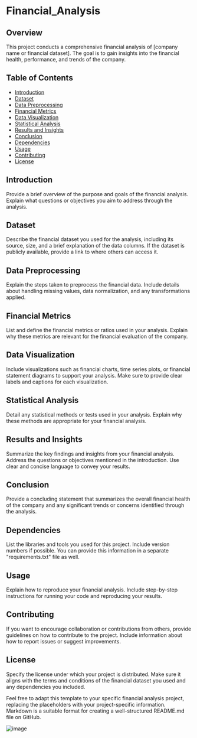 # Financial_Analysis
## Overview

This project conducts a comprehensive financial analysis of [company name or financial dataset]. The goal is to gain insights into the financial health, performance, and trends of the company.

## Table of Contents

- [Introduction](#introduction)
- [Dataset](#dataset)
- [Data Preprocessing](#data-preprocessing)
- [Financial Metrics](#financial-metrics)
- [Data Visualization](#data-visualization)
- [Statistical Analysis](#statistical-analysis)
- [Results and Insights](#results-and-insights)
- [Conclusion](#conclusion)
- [Dependencies](#dependencies)
- [Usage](#usage)
- [Contributing](#contributing)
- [License](#license)

## Introduction

Provide a brief overview of the purpose and goals of the financial analysis. Explain what questions or objectives you aim to address through the analysis.

## Dataset

Describe the financial dataset you used for the analysis, including its source, size, and a brief explanation of the data columns. If the dataset is publicly available, provide a link to where others can access it.

## Data Preprocessing

Explain the steps taken to preprocess the financial data. Include details about handling missing values, data normalization, and any transformations applied.

## Financial Metrics

List and define the financial metrics or ratios used in your analysis. Explain why these metrics are relevant for the financial evaluation of the company.

## Data Visualization

Include visualizations such as financial charts, time series plots, or financial statement diagrams to support your analysis. Make sure to provide clear labels and captions for each visualization.

## Statistical Analysis

Detail any statistical methods or tests used in your analysis. Explain why these methods are appropriate for your financial analysis.

## Results and Insights

Summarize the key findings and insights from your financial analysis. Address the questions or objectives mentioned in the introduction. Use clear and concise language to convey your results.

## Conclusion

Provide a concluding statement that summarizes the overall financial health of the company and any significant trends or concerns identified through the analysis.

## Dependencies

List the libraries and tools you used for this project. Include version numbers if possible. You can provide this information in a separate "requirements.txt" file as well.

## Usage

Explain how to reproduce your financial analysis. Include step-by-step instructions for running your code and reproducing your results.

## Contributing

If you want to encourage collaboration or contributions from others, provide guidelines on how to contribute to the project. Include information about how to report issues or suggest improvements.

## License

Specify the license under which your project is distributed. Make sure it aligns with the terms and conditions of the financial dataset you used and any dependencies you included.

Feel free to adapt this template to your specific financial analysis project, replacing the placeholders with your project-specific information. Markdown is a suitable format for creating a well-structured README.md file on GitHub.

![image](https://github.com/Rohan2246/Financial_Analysis/assets/143319302/ecef9246-1566-4950-bfd0-0720586ce08d)
